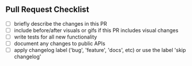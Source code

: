 ## Pull Request Checklist

 - [ ] briefly describe the changes in this PR
 - [ ] include before/after visuals or gifs if this PR includes visual changes
 - [ ] write tests for all new functionality
 - [ ] document any changes to public APIs
 - [ ] apply changelog label ('bug', 'feature', 'docs', etc) or use the label 'skip changelog'
